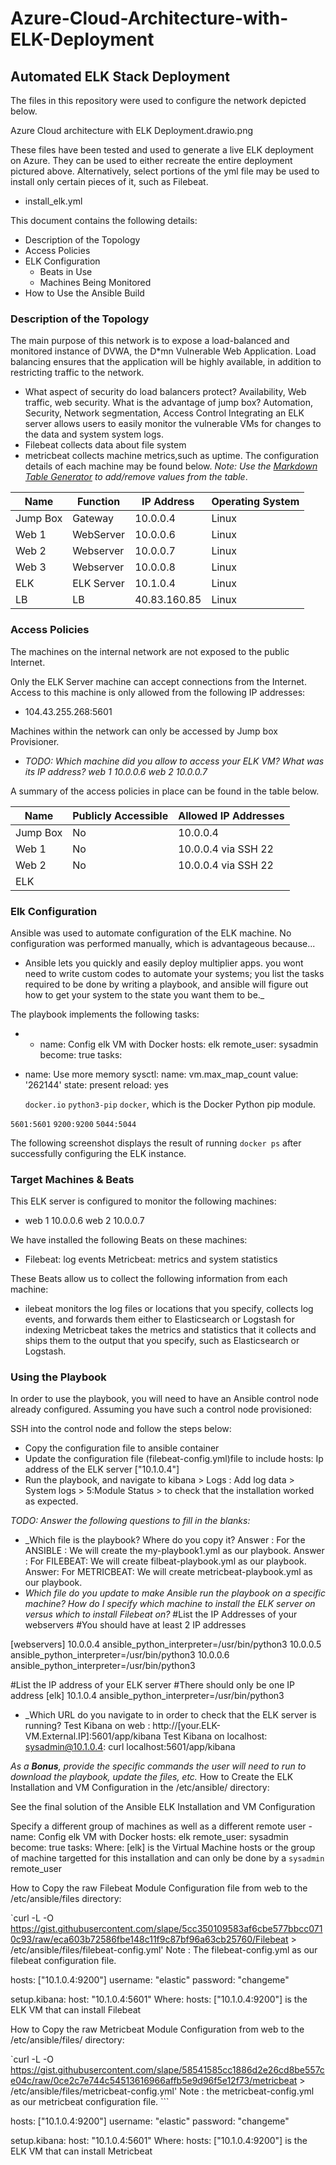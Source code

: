 # Azure-Cloud-Architecture-with-ELK-Deployment
## Automated ELK Stack Deployment

The files in this repository were used to configure the network depicted below.

Azure Cloud architecture with ELK Deployment.drawio.png

These files have been tested and used to generate a live ELK deployment on Azure. They can be used to either recreate the entire deployment pictured above. Alternatively, select portions of the yml file may be used to install only certain pieces of it, such as Filebeat.

  - install_elk.yml

This document contains the following details:
- Description of the Topology
- Access Policies
- ELK Configuration
  - Beats in Use
  - Machines Being Monitored
- How to Use the Ansible Build


### Description of the Topology

The main purpose of this network is to expose a load-balanced and monitored instance of DVWA, the D*mn Vulnerable Web Application.
Load balancing ensures that the application will be highly available, in addition to restricting traffic to the network.
- What aspect of security do load balancers protect? Availability, Web traffic, web security. What is the advantage of jump box? Automation, Security, Network segmentation, Access Control 
Integrating an ELK server allows users to easily monitor the vulnerable VMs for changes to the data and system system logs.
- Filebeat collects data about file system
- metricbeat collects machine metrics,such as uptime.
The configuration details of each machine may be found below.
_Note: Use the [Markdown Table Generator](http://www.tablesgenerator.com/markdown_tables) to add/remove values from the table_.

| Name     | Function | IP Address | Operating System |
|----------|----------|------------|------------------|
| Jump Box | Gateway  | 10.0.0.4   | Linux            |
| Web 1    |WebServer | 10.0.0.6   | Linux            |
| Web 2    |Webserver | 10.0.0.7   | Linux            |
| Web 3    |Webserver | 10.0.0.8   | Linux 
|ELK       |ELK Server| 10.1.0.4   | Linux            |
| LB       | LB       |40.83.160.85| Linux


### Access Policies

The machines on the internal network are not exposed to the public Internet. 

Only the ELK Server machine can accept connections from the Internet. Access to this machine is only allowed from the following IP addresses:
- 104.43.255.268:5601

Machines within the network can only be accessed by Jump box Provisioner.
- _TODO: Which machine did you allow to access your ELK VM? What was its IP address? 
web 1 10.0.0.6 web 2 10.0.0.7_

A summary of the access policies in place can be found in the table below.

| Name     | Publicly Accessible | Allowed IP Addresses |
|----------|---------------------|----------------------|
| Jump Box | No                  | 10.0.0.4             |
| Web 1    | No                  | 10.0.0.4 via SSH 22  |
| Web 2    | No                  | 10.0.0.4 via SSH 22  |
| ELK      | 
### Elk Configuration

Ansible was used to automate configuration of the ELK machine. No configuration was performed manually, which is advantageous because...
-  Ansible lets you quickly and easily deploy multiplier apps. you wont need to write custom codes to automate your systems; you list the tasks required to be done by writing a playbook, and ansible will figure out how to get your system to the state you want them to be._

The playbook implements the following tasks:
-   - name: Config elk VM with Docker
    hosts: elk
    remote_user: sysadmin
    become: true
    tasks:
 
 - name: Use more memory
  sysctl:
    name: vm.max_map_count
    value: '262144'
    state: present
    reload: yes

   `docker.io`
   `python3-pip`
   `docker`, which is the Docker Python pip module.

 `5601:5601` 
 `9200:9200`
 `5044:5044`

The following screenshot displays the result of running `docker ps` after successfully configuring the ELK instance.


### Target Machines & Beats
This ELK server is configured to monitor the following machines:
- web 1 10.0.0.6
  web 2 10.0.0.7

We have installed the following Beats on these machines:
- Filebeat: log events
  Metricbeat: metrics and system statistics

These Beats allow us to collect the following information from each machine:
- ilebeat monitors the log files or locations that you specify, collects log events, and forwards them either to Elasticsearch or Logstash for indexing
Metricbeat takes the metrics and statistics that it collects and ships them to the output that you specify, such as Elasticsearch or Logstash.

### Using the Playbook
In order to use the playbook, you will need to have an Ansible control node already configured. Assuming you have such a control node provisioned: 

SSH into the control node and follow the steps below:
- Copy the  configuration file to ansible container
- Update the configuration file (filebeat-config.yml)file to include hosts: Ip address of the ELK server ["10.1.0.4"]
- Run the playbook, and navigate to kibana > Logs : Add log data > System logs > 5:Module Status > to check that the installation worked as expected.

_TODO: Answer the following questions to fill in the blanks:_
- _Which file is the playbook? Where do you copy it?
Answer : For the ANSIBLE : We will create the my-playbook1.yml as our playbook.
Answer : For FILEBEAT: We will create filbeat-playbook.yml as our playbook. 
Answer: For METRICBEAT: We will create metricbeat-playbook.yml as our playbook.
- _Which file do you update to make Ansible run the playbook on a specific machine? How do I specify which machine to install the ELK server on versus which to install Filebeat on?_
#List the IP Addresses of your webservers
#You should have at least 2 IP addresses

[webservers]
10.0.0.4 ansible_python_interpreter=/usr/bin/python3
10.0.0.5 ansible_python_interpreter=/usr/bin/python3
10.0.0.6 ansible_python_interpreter=/usr/bin/python3

#List the IP address of your ELK server
#There should only be one IP address
[elk]
10.1.0.4 ansible_python_interpreter=/usr/bin/python3

- _Which URL do you navigate to in order to check that the ELK server is running?
Test Kibana on web : http://[your.ELK-VM.External.IP]:5601/app/kibana
Test Kibana on localhost: sysadmin@10.1.0.4: curl localhost:5601/app/kibana

_As a **Bonus**, provide the specific commands the user will need to run to download the playbook, update the files, etc._
How to Create the ELK Installation and VM Configuration in the /etc/ansible/ directory:

See the final solution of the Ansible ELK Installation and VM Configuration

Specify a different group of machines as well as a different remote user
      - name: Config elk VM with Docker
        hosts: elk
        remote_user: sysadmin
        become: true
        tasks:
Where: [elk] is the Virtual Machine hosts or the group of machine targetted for this installation and can only be done by a `sysadmin` remote_user

How to Copy the raw Filebeat Module Configuration file from web to the /etc/ansible/files directory:

`curl -L -O https://gist.githubusercontent.com/slape/5cc350109583af6cbe577bbcc0710c93/raw/eca603b72586fbe148c11f9c87bf96a63cb25760/Filebeat > /etc/ansible/files/filebeat-config.yml'
Note : The filebeat-config.yml as our filebeat configuration file.

hosts: ["10.1.0.4:9200"]
  username: "elastic"
  password: "changeme" 

setup.kibana:
  host: "10.1.0.4:5601"
Where: hosts: ["10.1.0.4:9200"] is the ELK VM that can install Filebeat

How to Copy the raw Metricbeat Module Configuration from web to the /etc/ansible/files/ directory:

`curl -L -O https://gist.githubusercontent.com/slape/58541585cc1886d2e26cd8be557ce04c/raw/0ce2c7e744c54513616966affb5e9d96f5e12f73/metricbeat > /etc/ansible/files/metricbeat-config.yml'
Note : the metricbeat-config.yml as our metricbeat configuration file. ```

hosts: ["10.1.0.4:9200"]
  username: "elastic"
  password: "changeme" 

setup.kibana:
  host: "10.1.0.4:5601"
Where: hosts: ["10.1.0.4:9200"] is the ELK VM that can install Metricbeat


